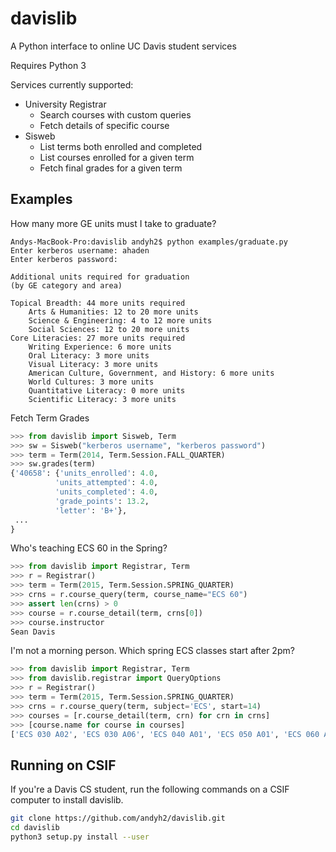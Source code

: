 # davislib

A Python interface to online UC Davis student services

Requires Python 3

Services currently supported:

- University Registrar
    - Search courses with custom queries
    - Fetch details of specific course
- Sisweb
    - List terms both enrolled and completed
    - List courses enrolled for a given term
    - Fetch final grades for a given term

## Examples
How many more GE units must I take to graduate?
```
Andys-MacBook-Pro:davislib andyh2$ python examples/graduate.py
Enter kerberos username: ahaden
Enter kerberos password:

Additional units required for graduation
(by GE category and area)

Topical Breadth: 44 more units required
    Arts & Humanities: 12 to 20 more units
    Science & Engineering: 4 to 12 more units
    Social Sciences: 12 to 20 more units
Core Literacies: 27 more units required
    Writing Experience: 6 more units
    Oral Literacy: 3 more units
    Visual Literacy: 3 more units
    American Culture, Government, and History: 6 more units
    World Cultures: 3 more units
    Quantitative Literacy: 0 more units
    Scientific Literacy: 3 more units
```

Fetch Term Grades
```python
>>> from davislib import Sisweb, Term
>>> sw = Sisweb("kerberos username", "kerberos password")
>>> term = Term(2014, Term.Session.FALL_QUARTER)
>>> sw.grades(term)
{'40658': {'units_enrolled': 4.0, 
          'units_attempted': 4.0, 
          'units_completed': 4.0, 
          'grade_points': 13.2, 
          'letter': 'B+'},
 ...
}
```

Who's teaching ECS 60 in the Spring?
```python
>>> from davislib import Registrar, Term
>>> r = Registrar()
>>> term = Term(2015, Term.Session.SPRING_QUARTER)
>>> crns = r.course_query(term, course_name="ECS 60")
>>> assert len(crns) > 0
>>> course = r.course_detail(term, crns[0])
>>> course.instructor
Sean Davis
```

I'm not a morning person. Which spring ECS classes start after 2pm?
```python
>>> from davislib import Registrar, Term
>>> from davislib.registrar import QueryOptions
>>> r = Registrar()
>>> term = Term(2015, Term.Session.SPRING_QUARTER)
>>> crns = r.course_query(term, subject='ECS', start=14)
>>> courses = [r.course_detail(term, crn) for crn in crns]
>>> [course.name for course in courses]
['ECS 030 A02', 'ECS 030 A06', 'ECS 040 A01', 'ECS 050 A01', 'ECS 060 A02', 'ECS 120 001', 'ECS 122A 001', 'ECS 122B 001', 'ECS 153 001', 'ECS 160 001', 'ECS 160 001', 'ECS 251 001']
```
## Running on CSIF
If you're a Davis CS student, run the following commands on a CSIF computer to install davislib.

```sh
git clone https://github.com/andyh2/davislib.git
cd davislib
python3 setup.py install --user
```